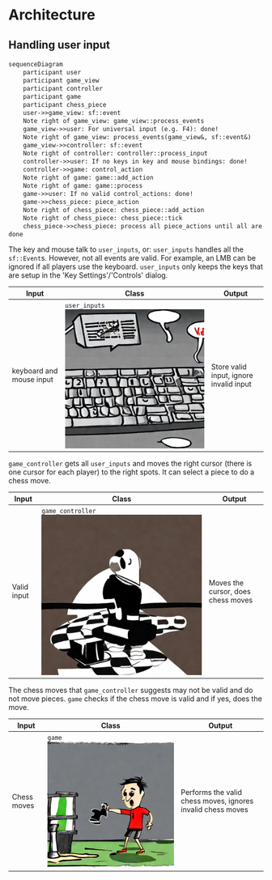 # Architecture

## Handling user input


```mermaid
sequenceDiagram
    participant user
    participant game_view
    participant controller
    participant game
    participant chess_piece
    user->>game_view: sf::event
    Note right of game_view: game_view::process_events
    game_view->>user: For universal input (e.g. F4): done!
    Note right of game_view: process_events(game_view&, sf::event&)
    game_view->>controller: sf::event
    Note right of controller: controller::process_input
    controller->>user: If no keys in key and mouse bindings: done!
    controller->>game: control_action
    Note right of game: game::add_action
    Note right of game: game::process
    game->>user: If no valid control_actions: done!
    game->>chess_piece: piece_action
    Note right of chess_piece: chess_piece::add_action
    Note right of chess_piece: chess_piece::tick
    chess_piece->>chess_piece: process all piece_actions until all are done
```

The key and mouse talk to `user_inputs`, or: `user_inputs` handles all the `sf::Event`s.
However, not all events are valid. For example, an LMB can be ignored if all players
use the keyboard. `user_inputs` only keeps the keys that are setup in the
'Key Settings'/'Controls' dialog.

Input                   |Class                               |Output
------------------------|------------------------------------|---------------------------------------
keyboard and mouse input|`user_inputs` ![user_inputs](user_inputs.jpg) |Store valid input, ignore invalid input

`game_controller` gets all `user_inputs` and moves the right cursor (there is one cursor
for each player) to the right spots. It can select a piece to do a chess move.

Input                   |Class                                       |Output
------------------------|--------------------------------------------|---------------------------------------
Valid input             |`game_controller` ![game_controller](game_controller.jpg) |Moves the cursor, does chess moves

The chess moves that `game_controller` suggests may not be valid and do not
move pieces. `game` checks if the chess move is valid and if yes, does the move.

Input                   |Class                                       |Output
------------------------|--------------------------------------------|-----------------------------------------------------------
Chess  moves            |`game` ![game](game.jpg)                       |Performs the valid chess moves, ignores invalid chess moves

